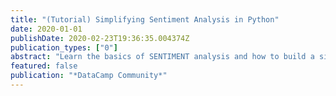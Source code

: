 ```yaml
---
title: "(Tutorial) Simplifying Sentiment Analysis in Python"
date: 2020-01-01
publishDate: 2020-02-23T19:36:35.004374Z
publication_types: ["0"]
abstract: "Learn the basics of SENTIMENT analysis and how to build a simple sentiment CLASSIFIER in PYTHON."
featured: false
publication: "*DataCamp Community*"
---
```


